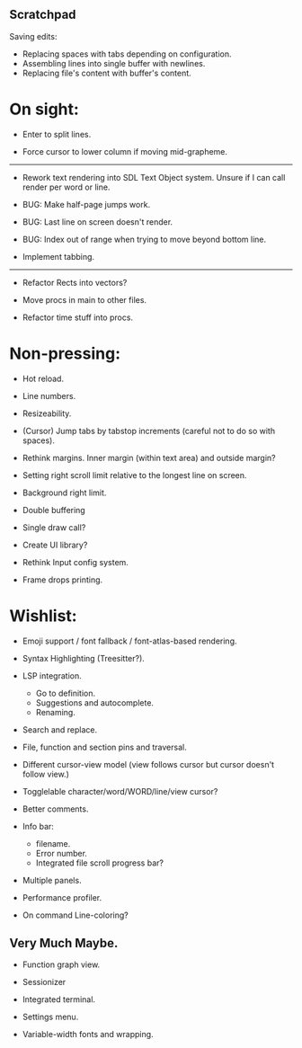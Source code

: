 ## Scratchpad
Saving edits:
- Replacing spaces with tabs depending on configuration.
- Assembling lines into single buffer with newlines.
- Replacing file's content with buffer's content.

# On sight:

- Enter to split lines.

- Force cursor to lower column if moving mid-grapheme.

---

- Rework text rendering into SDL Text Object system. Unsure if I can call render per word or line.


- BUG: Make half-page jumps work.

- BUG: Last line on screen doesn't render.
- BUG: Index out of range when trying to move beyond bottom line.

- Implement tabbing.

---

- Refactor Rects into vectors?

- Move procs in main to other files.
- Refactor time stuff into procs.

# Non-pressing:

- Hot reload.
- Line numbers.
- Resizeability.

- (Cursor) Jump tabs by tabstop increments (careful not to do so with spaces).
- Rethink margins. Inner margin (within text area) and outside margin?
- Setting right scroll limit relative to the longest line on screen.
- Background right limit.

- Double buffering
- Single draw call?

- Create UI library?

- Rethink Input config system.

- Frame drops printing.


# Wishlist:
- Emoji support / font fallback / font-atlas-based rendering.
- Syntax Highlighting (Treesitter?).

- LSP integration.
    - Go to definition.
    - Suggestions and autocomplete.
    - Renaming.

- Search and replace.

- File, function and section pins and traversal.

- Different cursor-view model (view follows cursor but cursor doesn't follow view.)
- Togglelable character/word/WORD/line/view cursor?

- Better comments.
- Info bar:
    - filename.
    - Error number.
    - Integrated file scroll progress bar?

- Multiple panels.

- Performance profiler.

- On command Line-coloring?


## Very Much Maybe.
- Function graph view.
- Sessionizer

- Integrated terminal.

- Settings menu.
- Variable-width fonts and wrapping.
